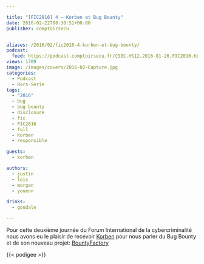 ```yaml
---

title: "[FIC2016] 4 – Korben et Bug Bounty"
date: 2016-02-22T08:30:51+00:00
publisher: comptoirsecu


aliases: /2016/02/fic2016-4-korben-et-bug-bounty/
podcast:
  feed: https://podcast.comptoirsecu.fr/CSEC.HS12.2016-01-26.FIC2016.Korben.mp3
views: 1709
image: /images/covers/2016-02-Capture.jpg
categories:
  - Podcast
  - Hors-Serie
tags:
  - "2016"
  - bug
  - bug bounty
  - disclosure
  - fic
  - FIC2016
  - full
  - Korben
  - responsible

guests:
  - korben

authors:
  - justin
  - lois
  - morgan
  - youenn

drinks:
  - goudale

---
```


Pour cette deuxième journée du Forum International de la cybercriminalité nous avons eu le plaisir de recevoir [Korben](http://www.korben.info) pour nous parler du Bug Bounty et de son nouveau projet: [BountyFactory](https://bountyfactory.io/)

{{< podigee >}}
